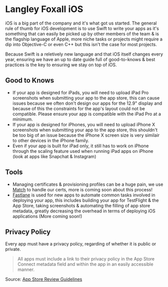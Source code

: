 # Langley Foxall iOS

iOS is a big part of the company and it's what got us started. The general rule of thumb for iOS development is to use Swift to write your apps as it's something that can easily be picked up by other members of the team & is the flagship language of Apple, more niche tasks or projects might require a dip into Objective-C or even C++ but this isn't the case for most projects.

Because Swift is a reletively new language and that iOS itself changes every year, ensuring we have an up to date guide full of good-to-knows & best practices is the key to ensuring we stay on top of iOS.

## Good to Knows
- If your app is designed for iPads, you will need to upload iPad Pro screenshots when submitting your app to the app store, this can cause issues because we often don't design our apps for the 12.9" display and because of this the constraints for the app's layout could not be compatible. Please ensure your app is compatible with the iPad Pro at a minimum.
- If your app is designed for iPhones, you will need to upload iPhone X screenshots when submitting your app to the app store, this shouldn't be too big of an issue because the iPhone X screen size is very similair to other devices in the iPhone family.
- Even if your app is built for iPad only, it still has to work on iPhone through the scaling feature used when running iPad apps on iPhone (look at apps like Snapchat & Instagram)

## Tools
- Managing certificates & provisioning profiles can be a huge pain, we use [Match](https://docs.fastlane.tools/actions/match/) to handle our certs, more is coming soon about this process!
- [Fastlane](https://fastlane.tools/) is used for new apps to automate common tasks involved in deploying your app, this includes building your app for TestFlight & the App Store, taking screenshots & automating the filling of app store metadata, greatly decreasing the overhead in terms of deploying iOS applications (More coming soon!)

## Privacy Policy

Every app must have a privacy policy, regarding of whether it is public or private.

> All apps must include a link to their privacy policy in the App Store Connect metadata field and within the app in an easily accessible manner.

Source: [App Store Review Guidelines](https://developer.apple.com/app-store/review/guidelines/#privacy)
